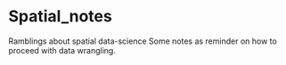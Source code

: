 # Spatial_notes
Ramblings about spatial data-science
Some notes as reminder on how to proceed with data wrangling.
